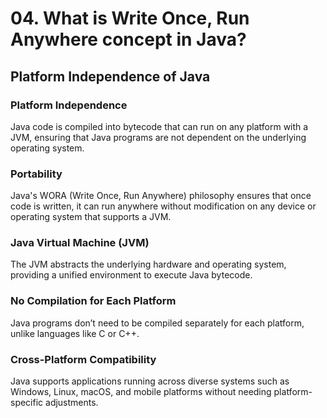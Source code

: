 # 04. What is Write Once, Run Anywhere concept in Java?

## Platform Independence of Java

### Platform Independence
Java code is compiled into bytecode that can run on any platform with a JVM, ensuring that Java programs are not dependent on the underlying operating system.

### Portability
Java's WORA (Write Once, Run Anywhere) philosophy ensures that once code is written, it can run anywhere without modification on any device or operating system that supports a JVM.

### Java Virtual Machine (JVM)
The JVM abstracts the underlying hardware and operating system, providing a unified environment to execute Java bytecode.

### No Compilation for Each Platform
Java programs don’t need to be compiled separately for each platform, unlike languages like C or C++.

### Cross-Platform Compatibility
Java supports applications running across diverse systems such as Windows, Linux, macOS, and mobile platforms without needing platform-specific adjustments.
